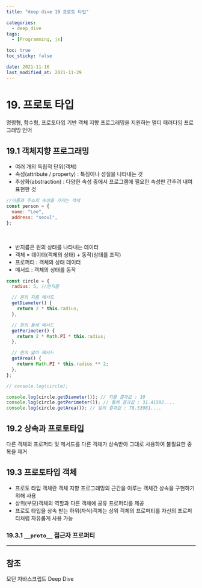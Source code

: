 ```yaml
---
title: "deep dive 19 프로토 타입"

categories:
  - deep_dive
tags:
  - [Programming, js]

toc: true
toc_sticky: false

date: 2021-11-16
last_modified_at: 2021-11-29
---
```


<div style="margin-bottom:41px"></div>

# 19. 프로토 타입

명령형, 함수형, 프로토타입 기반 객체 지향 프로그래밍을 지원하는 멀티 패러다임 프로그래밍 언어

## 19.1 객체지향 프로그래밍

- 여러 개의 독립적 단위(객체)
- 속성(attribute / property) : 특징이나 성질을 나타내는 것
- 추상화(abstraction) : 다양한 속성 중에서 프로그램에 필요한 속성만 간추려 내여 표현한 것

```javascript
//이름과 주소의 속성을 가지는 객체
const person = {
  name: "Lee",
  address: "seoul",
};
```

<br />

- 반지름은 원의 상태를 나타내는 데이터
- 객체 = 데이터(객체의 상태) + 동작(상태를 조작)
- 프로퍼티 : 객체의 상태 데이터
- 메서드 : 객체의 상태를 동작

```javascript
const circle = {
  radius: 5, //반지름

  // 원의 지름 메서드
  getDiameter() {
    return 2 * this.radius;
  },

  // 원의 둘레 메서드
  getPerimeter() {
    return 2 * Math.PI * this.radius;
  },

  // 원의 넓이 메서드
  getArea() {
    return Math.PI * this.radius ** 2;
  },
};

// console.log(circle);

console.log(circle.getDiameter()); // 지름 결과값 : 10
console.log(circle.getPerimeter()); // 둘레 결과값 : 31.41592....
console.log(circle.getArea()); // 넓의 결과값 : 78.53981....
```

## 19.2 상속과 프로토타입

다른 객체의 프로퍼티 및 메서드를 다른 객체가 상속받아 그대로 사용하여 불필요한 중복을 제거

## 19.3 프로토타입 객체

- 프로토 타입 객체란 객체 지향 프로그래밍의 근간을 이루는 객체간 상속을 구현하기 위해 사용
- 상위(부모)객체의 역할과 다른 객체에 공유 프로퍼티를 제공
- 프로토 타입을 상속 받는 하위(자식)객체는 상위 객체의 프로퍼티를 자신의 프로퍼티처럼 자유롭게 사용 가능

### 19.3.1 `__proto__` 접근자 프로퍼티

<!--

## 19.4 리터럴 표기법에 의해 생성된 객체의 생성자 함수와 프로토타입

## 19.5 프로토타입의 생성 시점

## 19.6 객체 생성 방식과 프로토타입의 결정

## 19.7 프로토타입 체인

## 19.8 오버라이딩과 프로퍼티 섀도잉

## 19.9 프로토타입의 교체

## 19.10 instanceof 연산자

## 19.11 직접 상속

## 19.12 정적 프로퍼티/메서드

## 19.13 프로퍼티 존재 확인

## 19.프로퍼티 열거 -->

---

## 참조

모던 자바스크립트 Deep Dive
